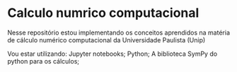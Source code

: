# Calculo numrico computacional
Nesse repositório estou implementando os conceitos aprendidos na matéria de cálculo numérico computacional da Universidade Paulista (Unip)

Vou estar utilizando:
Jupyter notebooks;
Python;
A biblioteca SymPy do python para os cálculos;
